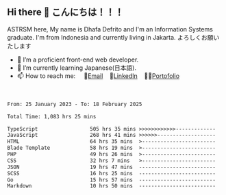 ## Hi there 👋 こんにちは！！！
ASTRSM here, My name is Dhafa Defrito and I'm an Information Systems graduate. I'm from Indonesia and currently living in Jakarta. よろしくお願いたします

- 🔭 I’m a proficient front-end web developer.
- 🌱 I’m currently learning Japanese(日本語).
- 📫 How to reach me: &nbsp;&nbsp;&nbsp;&nbsp;📧[Email](ddefrito@gmail.com)&nbsp;&nbsp;&nbsp;&nbsp;💼[LinkedIn](https://www.linkedin.com/in/dhafa-defrita-rama-yudistira-9357a9229/)&nbsp;&nbsp;&nbsp;&nbsp;👨‍🎨[Portofolio](https://ddefrito.vercel.app/)
<br>
<!-- <p align="left">
<a href="https://github.com/ASTRSM">
  <img height="180em" src="https://github-readme-stats-eight-theta.vercel.app/api?username=ASTRSM&show_icons=true&theme=dracula&include_all_commits=true&count_private=true"/>
  <img height="180em" src="https://github-readme-stats-eight-theta.vercel.app/api/top-langs/?username=ASTRSM&layout=compact&langs_count=8&theme=dracula"/>
</a>
</p> -->

<!--START_SECTION:waka-->

```txt
From: 25 January 2023 - To: 18 February 2025

Total Time: 1,083 hrs 25 mins

TypeScript                 505 hrs 35 mins >>>>>>>>>>>>-------------   46.67 %
JavaScript                 268 hrs 41 mins >>>>>>-------------------   24.80 %
HTML                       64 hrs 35 mins  >------------------------   05.96 %
Blade Template             58 hrs 19 mins  >------------------------   05.38 %
PHP                        49 hrs 26 mins  >------------------------   04.56 %
CSS                        32 hrs 7 mins   >------------------------   02.97 %
JSON                       19 hrs 47 mins  -------------------------   01.83 %
SCSS                       16 hrs 25 mins  -------------------------   01.52 %
Go                         15 hrs 57 mins  -------------------------   01.47 %
Markdown                   10 hrs 50 mins  -------------------------   01.00 %
```

<!--END_SECTION:waka-->
